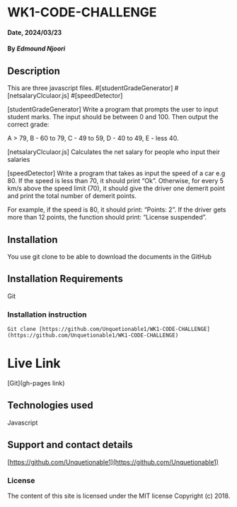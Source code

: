 # WK1-CODE-CHALLENGE

#### Date, 2024/03/23

#### By *Edmound Njoori*

## Description
This are three javascript files.
   #[studentGradeGenerator]
   #[netsalaryClculaor.js] 
   #[speedDetector]


[studentGradeGenerator]
Write a program that prompts the user to input student marks. The input should be between 0 and 100. Then output the correct grade: 

A > 79, B - 60 to 79, C -  49 to 59, D - 40 to 49, E - less 40.


[netsalaryClculaor.js] 
Calculates the net salary for people who input their salaries

[speedDetector]
Write a program that takes as input the speed of a car e.g 80. If the speed is less than 70, it should print “Ok”. Otherwise, for every 5 km/s above the speed limit (70), it should give the driver one demerit point and print the total number of demerit points.

For example, if the speed is 80, it should print: “Points: 2”. If the driver gets more than 12 points, the function should print: “License suspended”.




## Installation
You use git clone to be able to download the documents in the GitHub

## Installation Requirements
Git

### Installation instruction
```
Git clone [https://github.com/Unquetionable1/WK1-CODE-CHALLENGE](https://github.com/Unquetionable1/WK1-CODE-CHALLENGE)
```

# Live Link
[Git](gh-pages link)

## Technologies used

Javascript

## Support and contact details
[https://github.com/Unquetionable1](https://github.com/Unquetionable1)

### License
The content of this site is licensed under the MIT license
Copyright (c) 2018.



















